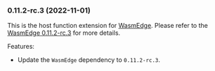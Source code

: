 ### 0.11.2-rc.3 (2022-11-01)

This is the host function extension for [WasmEdge](https://github.com/WasmEdge/WasmEdge).
Please refer to the [WasmEdge 0.11.2-rc.3](https://github.com/WasmEdge/WasmEdge/releases/tag/0.11.2-rc.3) for more details.

Features:

* Update the `WasmEdge` dependency to `0.11.2-rc.3`.
